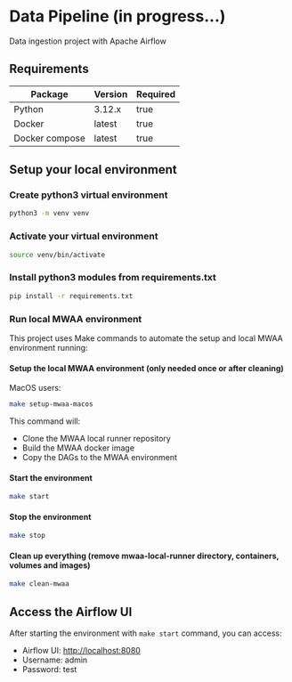 # Data Pipeline (in progress...)

Data ingestion project with Apache Airflow

## Requirements

| Package        | Version | Required |
| -------------- | ------- | -------- |
| Python         | 3.12.x  | true     |
| Docker         | latest  | true     |
| Docker compose | latest  | true     |

## Setup your local environment

### Create python3 virtual environment

```bash
python3 -m venv venv
```

### Activate your virtual environment

```bash
source venv/bin/activate
```

### Install python3 modules from requirements.txt

```bash
pip install -r requirements.txt
```

### Run local MWAA environment

This project uses Make commands to automate the setup and local MWAA environment running:

#### Setup the local MWAA environment (only needed once or after cleaning)

MacOS users:

```bash
make setup-mwaa-macos
```

This command will:

- Clone the MWAA local runner repository
- Build the MWAA docker image
- Copy the DAGs to the MWAA environment

#### Start the environment

```bash
make start
```

#### Stop the environment

```bash
make stop
```

#### Clean up everything (remove mwaa-local-runner directory, containers, volumes and images)

```bash
make clean-mwaa
```

## Access the Airflow UI

After starting the environment with `make start` command, you can access:

- Airflow UI: <http://localhost:8080>
- Username: admin
- Password: test
